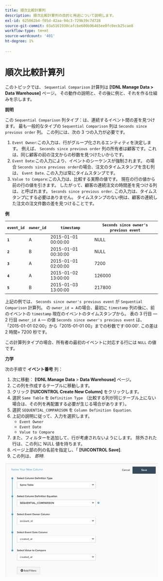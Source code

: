 ```yaml
---
title: 順次比較計算列
description: 順次比較計算列の目的と用途について説明します。
exl-id: 625062b4-f05d-42aa-94c3-729b39c7d728
source-git-commit: 03a5161930cafcbe600b96465ee0fc0ecb25cae8
workflow-type: tm+mt
source-wordcount: '401'
ht-degree: 1%

---
```


# 順次比較計算列

このトピックでは、 `Sequential Comparison` 計算列は **[!DNL Manage Data > Data Warehouse]** ページ。 その動作の説明と、その後に例と、それを作る仕組みを示します。

**説明**

この `Sequential Comparison` 列タイプ：は、連続するイベント間の差を見つけます。 最も一般的なタイプの `Sequential Comparison` 列は `Seconds since previous order` 列。 この列には、次の 3 つの入力が必要です。

1. `Event Owner`:この入力は、行がグループ化されるエンティティを決定します。 例えば、 `Seconds since previous order` 列の所有者は顧客です。これは、同じ顧客の前の注文からの秒数を見つけたいからです。
1. `Event Date`:この入力により、イベントのシーケンスが強制されます。 の場合 `Seconds since previous order`の場合、注文のタイムスタンプを含む列は、 `Event Date`. この入力は常にタイムスタンプです。
1. `Value to Compare`:この入力は、比較する実際の値です。 現在の行の値から前の行の値を引きます。 したがって、顧客の連続注文の時間差を見つける列は、と呼ばれます。 `Seconds since previous order`. この入力は、タイムスタンプにする必要はありません。 タイムスタンプのない例は、顧客の連続した注文の注文件数の差を見つけることです。

**例**

| **`event_id`** | **`owner_id`** | **`timestamp`** | **`Seconds since owner's previous event`** |
|--- |--- |--- |--- |
| **`1`** | A | 2015-01-01 00:00:00 | NULL |
| **`2`** | B | 2015-01-01 00:30:00 | NULL |
| **`3`** | A | 2015-01-01 02:00:00 | 7200 |
| **`4`** | A | 2015-01-02 13:00:00 | 126000 |
| **`5`** | B | 2015-01-03 13:00:00 | 217800 |

上記の例では、 `Seconds since owner's previous event` が `Sequential Comparison` 計算列。 の `owner_id = A`の場合、最初に `timestamp` 列の後に、前のイベントの `timestamp` 現在のイベントのタイムスタンプから。 表の 3 行目 — 2 行目 `owner_id A`  — の値 `Seconds since owner's previous event` は、「2015-01-01 02:00」から「2015-01-01 00」までの秒数です:00:00&#39;. この差は 2 時間= 7200 秒です。

この計算列タイプの場合、所有者の最初のイベントに対応する行には `NULL` の値です。

**力学**

次の手順で **イベント番号** 列：

1. 次に移動： **[!DNL Manage Data** > **Data Warehouse]** ページ。
1. この列を作成するテーブルに移動します。
1. クリック **[!UICONTROL Create New Column]** をクリックします。
1. 選択 `Same Table` を `Definition Type` （比較する列が同じテーブル上にない場合は、その列を再配置する必要が生じる場合があります）。
1. 選択 `SEQUENTIAL_COMPARISON` を `Column Definition Equation`.
1. 上記の説明に従って、入力を選択します。
   - `Event Owner`
   - `Event Date`
   - `Value to Compare`
1. また、フィルターを追加して、行が考慮されないようにします。 除外された行は、この列に NULL 値を持ちます。
1. ページ上部の列の名前を指定し、「 **[!UICONTROL Save]**.
1. この列は、 *即時*.

![秒](../../assets/SEC_new.png)
